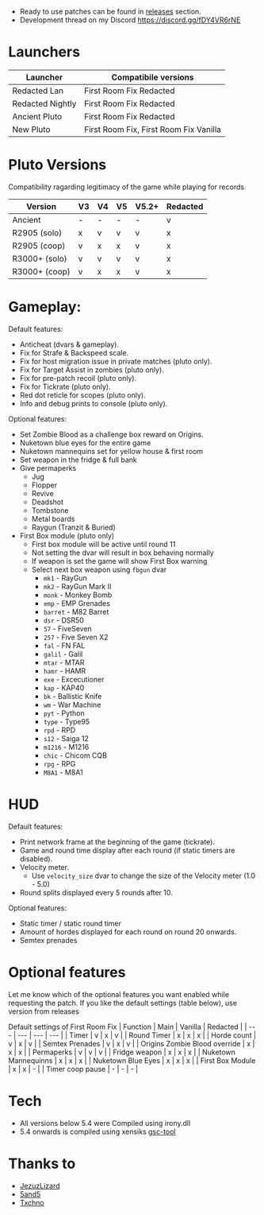 - Ready to use patches can be found in [releases](https://github.com/Zi0MIX/T6-FIRST-ROOM-FIX/releases) section.
- Development thread on my Discord https://discord.gg/fDY4VR6rNE

# Launchers

| Launcher | Compatibile versions |
| --- | --- |
| Redacted Lan | First Room Fix Redacted |
| Redacted Nightly | First Room Fix Redacted |
| Ancient Pluto | First Room Fix Redacted |
| New Pluto | First Room Fix, First Room Fix Vanilla |

# Pluto Versions
Compatibility ragarding legitimacy of the game while playing for records

| Version | V3 | V4 | V5 | V5.2+ | Redacted |
| --- | --- | --- | --- | --- | --- |
| Ancient | - | - | - | - | v |
| R2905 (solo) | x | v | v | v | x |
| R2905 (coop) | v | x | x | v | x |
| R3000+ (solo) | v | v | v | v | x |
| R3000+ (coop) | v | x | x | v | x |

# Gameplay:
Default features:
- Anticheat (dvars & gameplay).
- Fix for Strafe & Backspeed scale.
- Fix for host migration issue in private matches (pluto only).
- Fix for Target Assist in zombies (pluto only).
- Fix for pre-patch recoil (pluto only).
- Fix for Tickrate (pluto only).
- Red dot reticle for scopes (pluto only).
- Info and debug prints to console (pluto only).

Optional features:
- Set Zombie Blood as a challenge box reward on Origins.
- Nuketown blue eyes for the entire game
- Nuketown mannequins set for yellow house & first room
- Set weapon in the fridge & full bank
- Give permaperks
    - Jug
    - Flopper
    - Revive
    - Deadshot
    - Tombstone
    - Metal boards
    - Raygun (Tranzit & Buried)
- First Box module (pluto only)
    * First box module will be active until round 11
    * Not setting the dvar will result in box behaving normally
    * If weapon is set the game will show First Box warning
    * Select next box weapon using `fbgun` dvar
        + `mk1` - RayGun
        + `mk2` - RayGun Mark II
        + `monk` - Monkey Bomb
        + `emp` - EMP Grenades
        + `barret` - M82 Barret
        + `dsr` - DSR50
        + `57` - FiveSeven
        + `257` - Five Seven X2
        + `fal` - FN FAL
        + `galil` - Galil
        + `mtar` - MTAR
        + `hamr` - HAMR
        + `exe` - Excecutioner
        + `kap` - KAP40
        + `bk` - Ballistic Knife
        + `wm` - War Machine
        + `pyt` - Python
        + `type` - Type95
        + `rpd` - RPD
        + `s12` - Saiga 12
        + `m1216` - M1216
        + `chic` - Chicom CQB
        + `rpg` - RPG
        + `M8A1` - M8A1

# HUD 
Default features:
- Print network frame at the beginning of the game (tickrate).
- Game and round time display after each round (if static timers are disabled).
- Velocity meter.
    * Use `velocity_size` dvar to change the size of the Velocity meter (1.0 - 5.0)
- Round splits displayed every 5 rounds after 10.

Optional features:
- Static timer / static round timer
- Amount of hordes displayed for each round on round 20 onwards.
- Semtex prenades

# Optional features
Let me know which of the optional features you want enabled while requesting the patch. If you like the default settings (table below), use version from releases

Default settings of First Room Fix
| Function | Main | Vanilla | Redacted |
| --- | --- | --- | --- |
| Timer | v | x | v |
| Round Timer | x | x | x |
| Horde count | v | x | v |
| Semtex Prenades | v | x | v |
| Origins Zombie Blood override | x | x | x |
| Permaperks | v | v | v |
| Fridge weapon | x | x | x |
| Nuketown Mannequinns | x | x | x |
| Nuketown Blue Eyes | x | x | x |
| First Box Module | x | x | - |
| Timer coop pause | - | - | - |

# Tech
- All versions below 5.4 were Compiled using irony.dll
- 5.4 onwards is compiled using xensiks [gsc-tool](https://github.com/xensik/gsc-tool)

# Thanks to
- [JezuzLizard](https://github.com/JezuzLizard)
- [5and5](https://github.com/5and5)
- [Txchno](https://github.com/mbahgatTech)